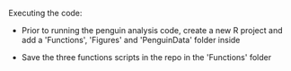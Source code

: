 Executing the code:

- Prior to running the penguin analysis code, create a new R project and add a 'Functions', 'Figures' and 'PenguinData' folder inside

- Save the three functions scripts in the repo in the 'Functions' folder
